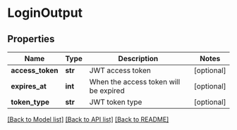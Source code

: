# LoginOutput

## Properties
Name | Type | Description | Notes
------------ | ------------- | ------------- | -------------
**access_token** | **str** | JWT access token | [optional] 
**expires_at** | **int** | When the access token will be expired | [optional] 
**token_type** | **str** | JWT token type | [optional] 

[[Back to Model list]](../README.md#documentation-for-models) [[Back to API list]](../README.md#documentation-for-api-endpoints) [[Back to README]](../README.md)


